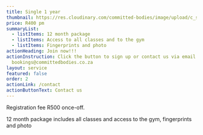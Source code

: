 ```yaml
---
title: Single 1 year
thumbnail: https://res.cloudinary.com/committed-bodies/image/upload/c_scale,f_auto,q_auto,w_600/v1643965379/memberships/gym-membership-Benoni-Kempton-park-SINGLE-406x250.png
price: R400 pm
summaryList:
  - listItems: 12 month package
  - listItems: Access to all classes and to the gym
  - listItems: Fingerprints and photo
actionHeading: Join now!!!
actionInstruction: Click the button to sign up or contact us via email at
  bookings@committedbodies.co.za
layout: service
featured: false
order: 2
actionLink: /contact
actionButtonText: Contact us
---
```

Registration fee R500 once-off.

12 month package includes all classes and access to the gym, fingerprints and photo